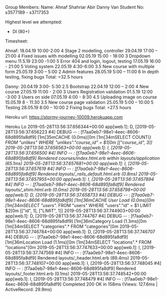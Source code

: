 Group Members:
Name: Ahnaf Shahriar Abir				Danny Van
Student No: s3577189				- s3717353


Highest level we attempted:
-	 DI (80+)

Timesheet:

Ahnaf: 
18.04.19	10:00-2:00	4	Stage 2 modelling, controller
29.04.19	17:00 – 21:00	4	Fixed issues with modelling
02.05.19	15:00 - 18:00	3	Dropdown menu
11.5.19	23:00 -1:00	5	Error 404 and login, logout, testing
17.05.19	16:00 - 21:00	5	Voting system
22.05.19	4:30-6:00	3.5	New course with multiple form
25.05.19	3:00 – 5:00	2	Admin features
28.05.19	5:00 – 11:00	6 	In depth testing, fixing bugs
Total: 			   	     =32.5 hours

Danny: 
20.04.19	3:00- 5:30	2.5	Bootstrap
22.04.19	12:00 – 2:00	4	New course
27.05.19	11:00 - 2:00	3	Users Registration validation
01.5.19	12:00 -3:00	3	Users on side 
07.05.19	4:00 - 8:30	4.5	Uploading image on course
15.05.19	       8 - 11:30	3.5	New course page validation
25.05.19	5:00 – 10:00	5	Testing
28.05.19	8:00 – 10:00	2 	Fixing bugs
Total: 			   	     =27.5 hours

Heroku url: https://stormy-journey-10009.herokuapp.com




Heroku Lo
2019-05-28T13:56:37.656344+00:00 app[web.1]: D, [2019-05-28T13:56:37.656223 #4] DEBUG -- : [f7aa0eb7-98e1-4eec-8606-68d895fa8df9]   [1m[35mCACHE  (0.0ms)[0m  [1m[34mSELECT COUNT(*) FROM "unlikes" WHERE "unlikes"."course_id" = $1[0m  [["course_id", 3]]
2019-05-28T13:56:37.656563+00:00 app[web.1]: I, [2019-05-28T13:56:37.656500 #4]  INFO -- : [f7aa0eb7-98e1-4eec-8606-68d895fa8df9]   Rendered courses/index.html.erb within layouts/application (65.1ms)
2019-05-28T13:56:37.657681+00:00 app[web.1]: I, [2019-05-28T13:56:37.657619 #4]  INFO -- : [f7aa0eb7-98e1-4eec-8606-68d895fa8df9]   Rendered layouts/_rails_default.html.erb (0.8ms)
2019-05-28T13:56:37.657955+00:00 app[web.1]: I, [2019-05-28T13:56:37.657894 #4]  INFO -- : [f7aa0eb7-98e1-4eec-8606-68d895fa8df9]   Rendered layouts/_shim.html.erb (0.0ms)
2019-05-28T13:56:37.658798+00:00 app[web.1]: D, [2019-05-28T13:56:37.658733 #4] DEBUG -- : [f7aa0eb7-98e1-4eec-8606-68d895fa8df9]   [1m[36mCACHE User Load (0.0ms)[0m  [1m[34mSELECT  "users".* FROM "users" WHERE "users"."id" = $1 LIMIT $2[0m  [["id", 1], ["LIMIT", 1]]
2019-05-28T13:56:37.744903+00:00 app[web.1]: D, [2019-05-28T13:56:37.744767 #4] DEBUG -- : [f7aa0eb7-98e1-4eec-8606-68d895fa8df9]   [1m[36mCategory Load (1.3ms)[0m  [1m[34mSELECT "categories".* FROM "categories"[0m
2019-05-28T13:56:37.746784+00:00 app[web.1]: D, [2019-05-28T13:56:37.746707 #4] DEBUG -- : [f7aa0eb7-98e1-4eec-8606-68d895fa8df9]   [1m[36mLocation Load (1.1ms)[0m  [1m[34mSELECT "locations".* FROM "locations"[0m
2019-05-28T13:56:37.747633+00:00 app[web.1]: I, [2019-05-28T13:56:37.747569 #4]  INFO -- : [f7aa0eb7-98e1-4eec-8606-68d895fa8df9]   Rendered layouts/_header.html.erb (89.4ms)
2019-05-28T13:56:37.748107+00:00 app[web.1]: I, [2019-05-28T13:56:37.748045 #4]  INFO -- : [f7aa0eb7-98e1-4eec-8606-68d895fa8df9]   Rendered layouts/_footer.html.erb (0.1ms)
2019-05-28T13:56:37.748542+00:00 app[web.1]: I, [2019-05-28T13:56:37.748479 #4]  INFO -- : [f7aa0eb7-98e1-4eec-8606-68d895fa8df9] Completed 200 OK in 158ms (Views: 127.6ms | ActiveRecord: 29.9ms)
